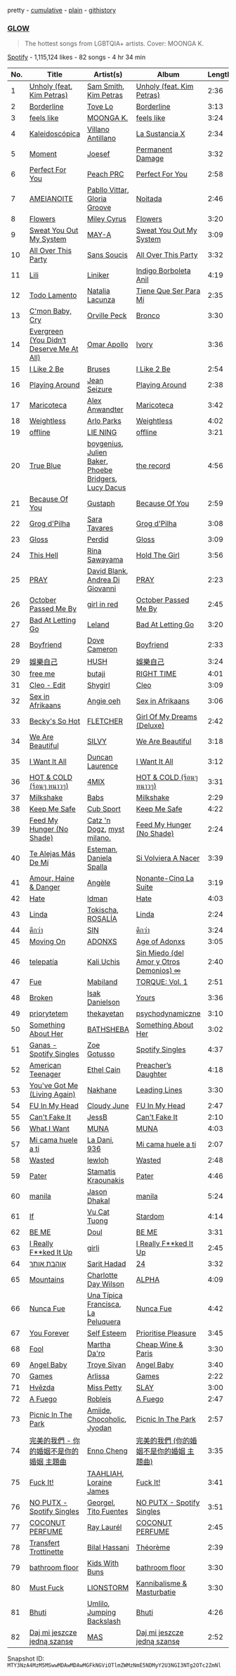 pretty - [cumulative](/playlists/cumulative/37i9dQZF1DX3LyU0mhfqgP.md) - [plain](/playlists/plain/37i9dQZF1DX3LyU0mhfqgP) - [githistory](https://github.githistory.xyz/mackorone/spotify-playlist-archive/blob/main/playlists/plain/37i9dQZF1DX3LyU0mhfqgP)

### [GLOW](https://open.spotify.com/playlist/37i9dQZF1DX3LyU0mhfqgP)

> The hottest songs from LGBTQIA+ artists\. Cover: MOONGA K.

[Spotify](https://open.spotify.com/user/spotify) - 1,115,124 likes - 82 songs - 4 hr 34 min

| No. | Title | Artist(s) | Album | Length |
|---|---|---|---|---|
| 1 | [Unholy \(feat\. Kim Petras\)](https://open.spotify.com/track/3nqQXoyQOWXiESFLlDF1hG) | [Sam Smith](https://open.spotify.com/artist/2wY79sveU1sp5g7SokKOiI), [Kim Petras](https://open.spotify.com/artist/3Xt3RrJMFv5SZkCfUE8C1J) | [Unholy \(feat\. Kim Petras\)](https://open.spotify.com/album/0gX9tkL5njRax8ymWcXARi) | 2:36 |
| 2 | [Borderline](https://open.spotify.com/track/164QjgWOxnSZYHQghRKeC0) | [Tove Lo](https://open.spotify.com/artist/4NHQUGzhtTLFvgF5SZesLK) | [Borderline](https://open.spotify.com/album/71bAwRaSVv4NIHmY61UutA) | 3:13 |
| 3 | [feels like](https://open.spotify.com/track/2TFkOtXeYj8a83uix6DjvM) | [MOONGA K.](https://open.spotify.com/artist/0bGetjEIDayY9BFzeCZL0d) | [feels like](https://open.spotify.com/album/568CQpVk56eTiOBI0vebVe) | 3:24 |
| 4 | [Kaleidoscópica](https://open.spotify.com/track/6M1qcLBhSBIDMmC9wprnLK) | [Villano Antillano](https://open.spotify.com/artist/1pi7nGhOM7PTHR5YEgXVGq) | [La Sustancia X](https://open.spotify.com/album/3vNcWxeBpYQJ9OkAcm3ch3) | 2:34 |
| 5 | [Moment](https://open.spotify.com/track/3gX2v5AUWXsWloNP4w94LU) | [Joesef](https://open.spotify.com/artist/28EyduqESEOVMO6vglvaUZ) | [Permanent Damage](https://open.spotify.com/album/60xQwaySMQP4FcCvUncGIF) | 3:32 |
| 6 | [Perfect For You](https://open.spotify.com/track/4BYKEjoZaJrw3qwCPhGpbP) | [Peach PRC](https://open.spotify.com/artist/006j2rer9tZJCYniu7SaWS) | [Perfect For You](https://open.spotify.com/album/1FCUqRoNBgaoLJFqbA13ir) | 2:58 |
| 7 | [AMEIANOITE](https://open.spotify.com/track/0zQhdzUijGmorUhopvtoue) | [Pabllo Vittar](https://open.spotify.com/artist/6tzRZ39aZlNqlUzQlkuhDV), [Gloria Groove](https://open.spotify.com/artist/7rXMvXRnWHaSwnVvPeUUfw) | [Noitada](https://open.spotify.com/album/4TxfLb1NSPnGUgFZ2bkTvY) | 2:46 |
| 8 | [Flowers](https://open.spotify.com/track/0yLdNVWF3Srea0uzk55zFn) | [Miley Cyrus](https://open.spotify.com/artist/5YGY8feqx7naU7z4HrwZM6) | [Flowers](https://open.spotify.com/album/7I0tjwFtxUwBC1vgyeMAax) | 3:20 |
| 9 | [Sweat You Out My System](https://open.spotify.com/track/6PWJ0aOLUcQ1sqeqikPRjy) | [MAY\-A](https://open.spotify.com/artist/5J8UACGRZtDb4WdOzo9YJN) | [Sweat You Out My System](https://open.spotify.com/album/7FTGQ7UcBkyxH6c92dDLAi) | 3:09 |
| 10 | [All Over This Party](https://open.spotify.com/track/4Wbfb7B6ke5nJZUHX0P7mk) | [Sans Soucis](https://open.spotify.com/artist/4vXFvvWirlvTwcl184KfDc) | [All Over This Party](https://open.spotify.com/album/4ofp2cEcuD3oelw7Qp3ooz) | 3:32 |
| 11 | [Lili](https://open.spotify.com/track/38zhkcKqpewDo3MrMF2G0E) | [Liniker](https://open.spotify.com/artist/2O6q06oNcmOIPg1qidSU3C) | [Indigo Borboleta Anil](https://open.spotify.com/album/7GCAjZgKwHBucSRz7rQize) | 4:19 |
| 12 | [Todo Lamento](https://open.spotify.com/track/575TV9YEnYo7bVLa0sveRn) | [Natalia Lacunza](https://open.spotify.com/artist/3Zs59sqZJ6fWQqWbRC8bOP) | [Tiene Que Ser Para Mí](https://open.spotify.com/album/2J5ARQTTYCX2j7WTDA6HKK) | 2:35 |
| 13 | [C'mon Baby, Cry](https://open.spotify.com/track/67swXHVknS142T5tIcNFkl) | [Orville Peck](https://open.spotify.com/artist/46auOkH1pk28rWrSoUNhLo) | [Bronco](https://open.spotify.com/album/2hCcPHWTbvF81CiXPUrM6I) | 3:30 |
| 14 | [Evergreen \(You Didn’t Deserve Me At All\)](https://open.spotify.com/track/2TktkzfozZifbQhXjT6I33) | [Omar Apollo](https://open.spotify.com/artist/5FxD8fkQZ6KcsSYupDVoSO) | [Ivory](https://open.spotify.com/album/5z7TD11Qh81Gbf52hd5zAv) | 3:36 |
| 15 | [I Like 2 Be](https://open.spotify.com/track/1KtTsGHdFznXFNqGIPovLA) | [Bruses](https://open.spotify.com/artist/5bRLeMl4Tnozmg9wR1pY7y) | [I Like 2 Be](https://open.spotify.com/album/1cTR5iyuSGvU9kP0rZNIX8) | 2:54 |
| 16 | [Playing Around](https://open.spotify.com/track/1u4dJb0Xnl6B2txgNk5P2c) | [Jean Seizure](https://open.spotify.com/artist/2XI2CpdL1MtHXIt0rxa7mS) | [Playing Around](https://open.spotify.com/album/7zLdtN7TW0SGaasMU6cZFT) | 2:38 |
| 17 | [Maricoteca](https://open.spotify.com/track/0QbsT7G5OJqieCARLwPZ2q) | [Alex Anwandter](https://open.spotify.com/artist/0M8uC0u1YRUGCieOKmQF02) | [Maricoteca](https://open.spotify.com/album/1iwN2HQCNED5Vm7mAbzVvu) | 3:42 |
| 18 | [Weightless](https://open.spotify.com/track/4syzriQO4gEZR61pU5FBFd) | [Arlo Parks](https://open.spotify.com/artist/4kIwETcbpuFgRukE8o7Opx) | [Weightless](https://open.spotify.com/album/6XscVw482npx8U4x0aXXyp) | 4:02 |
| 19 | [offline](https://open.spotify.com/track/4XaHwwjBXQ4yBKpR6P81jw) | [LIE NING](https://open.spotify.com/artist/1X6lOLyGCw9kfdChwHIbVs) | [offline](https://open.spotify.com/album/5BJ5BHSUdfIs4dFzu15iKX) | 3:21 |
| 20 | [True Blue](https://open.spotify.com/track/2NS5hylxl4QNQcD6Vjmtpj) | [boygenius](https://open.spotify.com/artist/1hLiboQ98IQWhpKeP9vRFw), [Julien Baker](https://open.spotify.com/artist/12zbUHbPHL5DGuJtiUfsip), [Phoebe Bridgers](https://open.spotify.com/artist/1r1uxoy19fzMxunt3ONAkG), [Lucy Dacus](https://open.spotify.com/artist/07D1Bjaof0NFlU32KXiqUP) | [the record](https://open.spotify.com/album/6NXpVVeILNHgAdJ3jdwsWg) | 4:56 |
| 21 | [Because Of You](https://open.spotify.com/track/320jqrATpl9762bCQkmLDf) | [Gustaph](https://open.spotify.com/artist/55L5ivgJXuhhrPw3pdEph7) | [Because Of You](https://open.spotify.com/album/4Pbi89jb8k56Qh8hrwwbGu) | 2:59 |
| 22 | [Grog d'Pilha](https://open.spotify.com/track/38y0HYQgnw8Y6VuTOAFmkx) | [Sara Tavares](https://open.spotify.com/artist/57zZoaRDFEjqRwq6FlT0va) | [Grog d'Pilha](https://open.spotify.com/album/1FUTIJ9OdcQ86eiSW4FUxo) | 3:08 |
| 23 | [Gloss](https://open.spotify.com/track/6CR0HkfjaGOEpbc9jU1J5t) | [Perdid](https://open.spotify.com/artist/6ZdQc97sCR2PM2WX9DrhGh) | [Gloss](https://open.spotify.com/album/1YH7Bvtujf7PMJYbhBuzaS) | 3:09 |
| 24 | [This Hell](https://open.spotify.com/track/7aHmvUghK3XCEqNRbUeAn4) | [Rina Sawayama](https://open.spotify.com/artist/2KEqzdPS7M5YwGmiuPTdr5) | [Hold The Girl](https://open.spotify.com/album/0JO5WJ19NtFRtVYOnw24xS) | 3:56 |
| 25 | [PRAY](https://open.spotify.com/track/0znJt9mv0fI2DKSkJ8TfTY) | [David Blank](https://open.spotify.com/artist/21s8IBxSQOOZQKjW6oNgQ6), [Andrea Di Giovanni](https://open.spotify.com/artist/6LgSivOZVfHs4mY4TYobQa) | [PRAY](https://open.spotify.com/album/1aP12hQEnwTJtUqIxQo9Ju) | 2:23 |
| 26 | [October Passed Me By](https://open.spotify.com/track/0AjcdGri5vhJsmZnduCEqd) | [girl in red](https://open.spotify.com/artist/3uwAm6vQy7kWPS2bciKWx9) | [October Passed Me By](https://open.spotify.com/album/6XtlrNlPUFHcpLS7ImjG3E) | 2:45 |
| 27 | [Bad At Letting Go](https://open.spotify.com/track/4uWDzzFjuB9AV1hMSTyEAJ) | [Leland](https://open.spotify.com/artist/7dnMXd8vKl0C2NUZvkyd69) | [Bad At Letting Go](https://open.spotify.com/album/25cBhyZGuY9xdg7QMCdc9K) | 3:20 |
| 28 | [Boyfriend](https://open.spotify.com/track/59CfNbkERJ3NoTXDvoURjj) | [Dove Cameron](https://open.spotify.com/artist/2W8yFh0Ga6Yf3jiayVxwkE) | [Boyfriend](https://open.spotify.com/album/4jUfPmvZGiRRJwULbfk1dc) | 2:33 |
| 29 | [娛樂自己](https://open.spotify.com/track/1wl8lpxpEqTJk2KBRasebk) | [HUSH](https://open.spotify.com/artist/5Mx85GBWB3PbMOhZAVxXkR) | [娛樂自己](https://open.spotify.com/album/3zETXUX92S2GQ5HINXOcAi) | 3:24 |
| 30 | [free me](https://open.spotify.com/track/1jxveoBY5rdirn8qeKLhVU) | [butaji](https://open.spotify.com/artist/2bsLk9rBYLaDCtexh8qO2I) | [RIGHT TIME](https://open.spotify.com/album/0g2nNproDNeouhjTt0oK5v) | 4:01 |
| 31 | [Cleo \- Edit](https://open.spotify.com/track/2AuwQ8Fjkvfidwq8AAZXpy) | [Shygirl](https://open.spotify.com/artist/3M3wTTCDwicRubwMyHyEDy) | [Cleo](https://open.spotify.com/album/5KSCqW3RuJ9TFnfRl4uR7H) | 3:09 |
| 32 | [Sex in Afrikaans](https://open.spotify.com/track/4Wk2Ri6qRKrY6nq75HXw4z) | [Angie oeh](https://open.spotify.com/artist/7rzauTxOgwzrTkkPzi7aAY) | [Sex in Afrikaans](https://open.spotify.com/album/7EtLrld4Bb8hjS6htzyB8e) | 3:06 |
| 33 | [Becky's So Hot](https://open.spotify.com/track/2EcCA2kB4yOrlmv3qjsvQc) | [FLETCHER](https://open.spotify.com/artist/5qa31A9HySw3T7MKWI9bGg) | [Girl Of My Dreams \(Deluxe\)](https://open.spotify.com/album/5KbQGzcWL7VgTeLqjftNWH) | 2:42 |
| 34 | [We Are Beautiful](https://open.spotify.com/track/1BK8V7AcXRuVR8eGV8lMvi) | [SILVY](https://open.spotify.com/artist/5m8lmgqE3WYbGqmYKVNJSA) | [We Are Beautiful](https://open.spotify.com/album/5BEbFo9uY79RcXkAYFuztb) | 3:18 |
| 35 | [I Want It All](https://open.spotify.com/track/66qkBxuwjKxEbvLxo4tY0C) | [Duncan Laurence](https://open.spotify.com/artist/3klZnJvYGIbWritVwQD434) | [I Want It All](https://open.spotify.com/album/3GwSedcMHVElOaF9Wm5Tqx) | 3:12 |
| 36 | [HOT & COLD \(ร้อนๆ หนาวๆ\)](https://open.spotify.com/track/32VqVoLwv5FASA9Ih00IY9) | [4MIX](https://open.spotify.com/artist/7KLf6fRWodKmnPducVKvbX) | [HOT & COLD \(ร้อนๆ หนาวๆ\)](https://open.spotify.com/album/5w0HUap5EkEsRvE00XwUvB) | 3:31 |
| 37 | [Milkshake](https://open.spotify.com/track/1GCs3hjUGbMzN4peQHQK6h) | [Babs](https://open.spotify.com/artist/1zTF9Ith8PS6mUyvDA4i2M) | [Milkshake](https://open.spotify.com/album/6NZ8uQgTG7RUThbZc89sDm) | 2:29 |
| 38 | [Keep Me Safe](https://open.spotify.com/track/0Gnun7PCYjz73zyBWFOQwq) | [Cub Sport](https://open.spotify.com/artist/6vqMDhoigg5btfdPsPTVFt) | [Keep Me Safe](https://open.spotify.com/album/3qN3Tv1DXkYeRzBEOp7Tdf) | 4:22 |
| 39 | [Feed My Hunger \(No Shade\)](https://open.spotify.com/track/0hsjCTNkruMDApePUJZMKv) | [Catz 'n Dogz](https://open.spotify.com/artist/5tYqFEuFELxnJZgGmmsfSh), [myst milano.](https://open.spotify.com/artist/0J1rVE3RunTC4Pm8ohPM7z) | [Feed My Hunger \(No Shade\)](https://open.spotify.com/album/6IpuoQShDOYowPqkxzG8Ku) | 2:24 |
| 40 | [Te Alejas Más De Mí](https://open.spotify.com/track/62xokumU0wMqOSsBuefhmB) | [Esteman](https://open.spotify.com/artist/3ZtIhDSOuRkpDyqjx53X1R), [Daniela Spalla](https://open.spotify.com/artist/2VSRhqonKsL7KRAIk8SMmt) | [Si Volviera A Nacer](https://open.spotify.com/album/0rc8MShj37cLImmPbUt8Pq) | 3:39 |
| 41 | [Amour, Haine & Danger](https://open.spotify.com/track/64ryOoAgl2QuzB1G5cukz3) | [Angèle](https://open.spotify.com/artist/3QVolfxko2UyCOtexhVTli) | [Nonante\-Cinq La Suite](https://open.spotify.com/album/1O6LqsYQ8uIdo3utTawVCl) | 3:19 |
| 42 | [Hate](https://open.spotify.com/track/3wY2Adin3oA1aIF9VgZ0Kr) | [Idman](https://open.spotify.com/artist/6N13mUTgkfYEUmW8R2GH0G) | [Hate](https://open.spotify.com/album/0bJkUgiHqCttxGKKaJ90kv) | 4:03 |
| 43 | [Linda](https://open.spotify.com/track/1ahCrpeTt94LL7y1aXw0Y8) | [Tokischa](https://open.spotify.com/artist/2p4aN0Uxkk3iT3HK0cJ2cJ), [ROSALÍA](https://open.spotify.com/artist/7ltDVBr6mKbRvohxheJ9h1) | [Linda](https://open.spotify.com/album/6rFyXU9FiGytyYqfbwYO09) | 2:24 |
| 44 | [ดีกว่า](https://open.spotify.com/track/0YOubd0ULVXNbu5ECSgJ30) | [SIN](https://open.spotify.com/artist/3ubzA3oelaUG8pvmDqftyf) | [ดีกว่า](https://open.spotify.com/album/5IxVPyYNAYSjCTxZc7M22J) | 3:24 |
| 45 | [Moving On](https://open.spotify.com/track/0otmZZpZfGiA4tH3O09zQ1) | [ADONXS](https://open.spotify.com/artist/2Wipb14FDfbuu8b8LWpiNM) | [Age of Adonxs](https://open.spotify.com/album/6oVOGdv3UUEQMtln8UehQd) | 3:05 |
| 46 | [telepatía](https://open.spotify.com/track/6tDDoYIxWvMLTdKpjFkc1B) | [Kali Uchis](https://open.spotify.com/artist/1U1el3k54VvEUzo3ybLPlM) | [Sin Miedo \(del Amor y Otros Demonios\) ∞](https://open.spotify.com/album/00wSTrFxoSzA7eeS1UxHgd) | 2:40 |
| 47 | [Fue](https://open.spotify.com/track/4NmkoTBB02LmKn8GdvOLUN) | [Mabiland](https://open.spotify.com/artist/2oXKVuZqDv85M1ynjVMp3J) | [TORQUE: Vol\. 1](https://open.spotify.com/album/1GTyjbV1GQXFWjOCDsmNne) | 2:51 |
| 48 | [Broken](https://open.spotify.com/track/2FkbeqpCrjjDdVH1SZgDo6) | [Isak Danielson](https://open.spotify.com/artist/5ie2SvXgvXlTpyqkwLtSd7) | [Yours](https://open.spotify.com/album/3t31ldCb4oXOYSKXyGfaUA) | 3:36 |
| 49 | [priorytetem](https://open.spotify.com/track/1AEjEwTDNB0nZkQFHtbZux) | [thekayetan](https://open.spotify.com/artist/66XpA1oaejl7wkkhTJ1GbP) | [psychodynamiczne](https://open.spotify.com/album/2Jp3mZywGkxMFB5Wu2p5s9) | 3:10 |
| 50 | [Something About Her](https://open.spotify.com/track/5YL9rgtFHTJpX1v4GKFK2h) | [BATHSHEBA](https://open.spotify.com/artist/76bDEeabrfohMhoWwm4av7) | [Something About Her](https://open.spotify.com/album/0U4sNMu5LKDC41Y9unsXhG) | 3:02 |
| 51 | [Ganas \- Spotify Singles](https://open.spotify.com/track/57i3tg8kJYRL13vZqoq0kC) | [Zoe Gotusso](https://open.spotify.com/artist/3XBw8ImFEo86mEB2dYh0vS) | [Spotify Singles](https://open.spotify.com/album/2M8YCuo32nPRMyIXdq6aCX) | 4:37 |
| 52 | [American Teenager](https://open.spotify.com/track/4ltqfN12ohaVZdM6C45gMg) | [Ethel Cain](https://open.spotify.com/artist/0avMDS4HyoCEP6RqZJWpY2) | [Preacher’s Daughter](https://open.spotify.com/album/3WmujGwOS0ANHkJRnMH6n8) | 4:18 |
| 53 | [You've Got Me \(Living Again\)](https://open.spotify.com/track/4uVE2VIHgbIzFVMVpDMk30) | [Nakhane](https://open.spotify.com/artist/2nrShcJFP8D5bQT8RgdBhH) | [Leading Lines](https://open.spotify.com/album/5TzH4f2z3KOZ2kdg1Ci9ME) | 3:30 |
| 54 | [FU In My Head](https://open.spotify.com/track/5ZSV1Y3Cq2HkGOYOwxpClP) | [Cloudy June](https://open.spotify.com/artist/5sBBS3CQNPDzmuTJjYwnpa) | [FU In My Head](https://open.spotify.com/album/02FPQ0z3Xm5PkzTulKcfKT) | 2:47 |
| 55 | [Can't Fake It](https://open.spotify.com/track/40VBxyQp3ZIYPiWwOJ4HJ3) | [JessB](https://open.spotify.com/artist/3dnNuI5EU8TEdiAT73kj27) | [Can't Fake It](https://open.spotify.com/album/6TPoUp0iBcxdFlXahUllXY) | 2:10 |
| 56 | [What I Want](https://open.spotify.com/track/7uvxkcv7FWVh4wE91I8Bi2) | [MUNA](https://open.spotify.com/artist/6xdRb2GypJ7DqnWAI2mHGn) | [MUNA](https://open.spotify.com/album/4ndTvTrNwgUfRw4g1R2B4l) | 4:03 |
| 57 | [Mi cama huele a ti](https://open.spotify.com/track/4s5kWwIvjdGROkGS2kQ38V) | [La Dani](https://open.spotify.com/artist/3TJq3RpStgVuYfSyZ1jQJS), [936](https://open.spotify.com/artist/4zbUEP4kM8M21YqMtWbP0v) | [Mi cama huele a ti](https://open.spotify.com/album/2PqaGm3QH7uXQfWs3nB0pt) | 2:07 |
| 58 | [Wasted](https://open.spotify.com/track/0OhpCv3zEWYQzB00TdXEjz) | [lewloh](https://open.spotify.com/artist/31TM5zBknJ7ZInbxnR0rlX) | [Wasted](https://open.spotify.com/album/7yVlG0NJ0BStMiM8W9BIYp) | 2:48 |
| 59 | [Pater](https://open.spotify.com/track/4pNTDeLELSGxWlcBbvys7J) | [Stamatis Kraounakis](https://open.spotify.com/artist/4i1Ok9sZW1HyK0hQJJRKaK) | [Pater](https://open.spotify.com/album/2htrVjNnBAgPiaa9mobfnf) | 4:46 |
| 60 | [manila](https://open.spotify.com/track/3rEzXExcWwGTYJJhDBQBzn) | [Jason Dhakal](https://open.spotify.com/artist/7Hb2cm4pIeCUKwfzutKyjp) | [manila](https://open.spotify.com/album/1mCWSwOaJOmHKyt3FAMyyJ) | 5:24 |
| 61 | [If](https://open.spotify.com/track/0s7wXifcEHCo9OgELbNv8d) | [Vu Cat Tuong](https://open.spotify.com/artist/7yquVKfxBuNFJbG9cy2R8A) | [Stardom](https://open.spotify.com/album/69Ymgxb9cq4EPWHqqG4yl4) | 4:14 |
| 62 | [BE ME](https://open.spotify.com/track/6YXgarWY2jY2f1F7VVUE0Z) | [Doul](https://open.spotify.com/artist/6iCB8Oh5qNCfMM6Bjn3bOf) | [BE ME](https://open.spotify.com/album/0nJ24ELPglbislYG5leab8) | 3:31 |
| 63 | [I Really F\*\*ked It Up](https://open.spotify.com/track/4MTPjzLzoi4HiR5fRAQ2Hx) | [girli](https://open.spotify.com/artist/4XX9YjNQrHTZfZz3DCX6DP) | [I Really F\*\*ked It Up](https://open.spotify.com/album/6N1ZdKUo4kw13gQMGQX4iZ) | 2:45 |
| 64 | [אוהבת אותך](https://open.spotify.com/track/3i5f4CksO6h06hQ5BXfjBh) | [Sarit Hadad](https://open.spotify.com/artist/39jFFncu6W0phhYK16Dp9g) | [24](https://open.spotify.com/album/5JnHpd9o8n1snOjhQIrTE0) | 3:32 |
| 65 | [Mountains](https://open.spotify.com/track/4JvEicQI7CxOJxuI0xtpim) | [Charlotte Day Wilson](https://open.spotify.com/artist/3GQboECxDT1xqPPWC30p7v) | [ALPHA](https://open.spotify.com/album/1BFl2k9tZL0Jm6ebJHGQ5K) | 4:09 |
| 66 | [Nunca Fue](https://open.spotify.com/track/1yoDprcj9nMx1kq9ZRRsG5) | [Una Típica Francisca](https://open.spotify.com/artist/7mCCpnILGKRMZ4RCA9e4lG), [La Peluquera](https://open.spotify.com/artist/2Y8ZTw3lEypiF5jpINYgGr) | [Nunca Fue](https://open.spotify.com/album/0NexOUhIG5wHThaul9GwPG) | 4:42 |
| 67 | [You Forever](https://open.spotify.com/track/22TbnNQfy6oExwnkdaIkgj) | [Self Esteem](https://open.spotify.com/artist/3K9muOlJVKLgH4SIwwZiDe) | [Prioritise Pleasure](https://open.spotify.com/album/6Q4b8zTe5hFiDaUxNOiBih) | 3:45 |
| 68 | [Fool](https://open.spotify.com/track/1hKCuDKs6JGkQrrJtLZR2U) | [Martha Da'ro](https://open.spotify.com/artist/312xfcd1WbKDhBnqPxjXVl) | [Cheap Wine & Paris](https://open.spotify.com/album/1TOWi77sfzj0Bx9Opvmr63) | 3:30 |
| 69 | [Angel Baby](https://open.spotify.com/track/2m6Ko3CY1qXNNja8AlugNc) | [Troye Sivan](https://open.spotify.com/artist/3WGpXCj9YhhfX11TToZcXP) | [Angel Baby](https://open.spotify.com/album/44CdsgXhU5R2esprq0tf43) | 3:40 |
| 70 | [Games](https://open.spotify.com/track/5YT6Yf77ixLtM8jwpepmCU) | [Arlissa](https://open.spotify.com/artist/7wzaSKTsjE9HnuDuZTX452) | [Games](https://open.spotify.com/album/687xkthLoVan0fFaBU6dk3) | 2:22 |
| 71 | [Hvězda](https://open.spotify.com/track/4gRw6GktLFj82jPqtn2MNh) | [Miss Petty](https://open.spotify.com/artist/6i7HuCW2HqaDIrw9DXDQAc) | [SLAY](https://open.spotify.com/album/51bAstSrLa8eYJaJTSy8Nq) | 3:00 |
| 72 | [A Fuego](https://open.spotify.com/track/2MNcAkHDpVqGbRsaqO7LF2) | [Robleis](https://open.spotify.com/artist/32AuV4BxATEf2i7YVhIjht) | [A Fuego](https://open.spotify.com/album/5fwB9BD3xstcl7cZpxYFmH) | 2:47 |
| 73 | [Picnic In The Park](https://open.spotify.com/track/1H9RljOIfrpDXj8tBYi746) | [Amiide](https://open.spotify.com/artist/7BKuLuQjskBFEVCk3JlDGR), [Chocoholic](https://open.spotify.com/artist/4UohSp9DAmnCA9mgWqj8d1), [Jyodan](https://open.spotify.com/artist/7n0YtK7gMQVm6XPELdDFG6) | [Picnic In The Park](https://open.spotify.com/album/7vGvMZJ2EcjqALGYxRmAuB) | 2:57 |
| 74 | [完美的我們 \- 你的婚姻不是你的婚姻 主題曲](https://open.spotify.com/track/5y28HwYCu1Ag5nKUFAg5fY) | [Enno Cheng](https://open.spotify.com/artist/0mVEQWHpQc30NdVqwtj8WJ) | [完美的我們 \(你的婚姻不是你的婚姻 主題曲\)](https://open.spotify.com/album/7pSb0TTx8QU9RFbtK4qOBH) | 3:35 |
| 75 | [Fuck It!](https://open.spotify.com/track/4GTa4r47RMGgVzESGRmEul) | [TAAHLIAH](https://open.spotify.com/artist/2pGARcnqDa3WoicxemVeqU), [Loraine James](https://open.spotify.com/artist/536qHynzDH1QviwhWY9dE3) | [Fuck It!](https://open.spotify.com/album/1snDRRO46ItFbvq8OyNvo2) | 3:41 |
| 76 | [NO PUTX \- Spotify Singles](https://open.spotify.com/track/79yTQjvKcRzO9Qb0wZJzkL) | [Georgel](https://open.spotify.com/artist/0K8M0RUbeMZscUCj1Mb24j), [Tito Fuentes](https://open.spotify.com/artist/50TYc0wXVPLyb6k5PkR8Lo) | [NO PUTX \- Spotify Singles](https://open.spotify.com/album/59gNuylpSUihz8qxcHHeJx) | 3:51 |
| 77 | [COCONUT PERFUME](https://open.spotify.com/track/7lMrIFrNAwSSdOrsk4glWa) | [Ray Laurél](https://open.spotify.com/artist/7gW3GsnBSoT6q9YQUstlzA) | [COCONUT PERFUME](https://open.spotify.com/album/3hgkYhTNryeg7ZLEgPOKeh) | 2:45 |
| 78 | [Transfert Trottinette](https://open.spotify.com/track/6jgtiFU9ilEW2nPRtR3FrR) | [Bilal Hassani](https://open.spotify.com/artist/1eoyu9uAivE7Jwak40J1MW) | [Théorème](https://open.spotify.com/album/02jbw685jrJePuPIl9PppC) | 2:39 |
| 79 | [bathroom floor](https://open.spotify.com/track/5JvEHdLTVmD6I9a3EMoOjL) | [Kids With Buns](https://open.spotify.com/artist/1HF3WeoXOBYHlVkLn20lXz) | [bathroom floor](https://open.spotify.com/album/2wqQU2IjzsCVRv96k0bd0u) | 3:30 |
| 80 | [Must Fuck](https://open.spotify.com/track/0NsChmFU7loylSgLQxE30T) | [LIONSTORM](https://open.spotify.com/artist/2R674rphXQgJ2v2TXHydvV) | [Kannibalisme & Masturbatie](https://open.spotify.com/album/67BshTR86wqOOkm6t1iynr) | 3:30 |
| 81 | [Bhuti](https://open.spotify.com/track/7bEIVw6nFRu0yn3W0aqv1f) | [Umlilo](https://open.spotify.com/artist/14oq8TIMDzq12ttQIdKoow), [Jumping Backslash](https://open.spotify.com/artist/2ymGU4OA96plBXhc8tsD1b) | [Bhuti](https://open.spotify.com/album/3RYkAFIAEFzmrB3SwwgzqO) | 4:26 |
| 82 | [Daj mi jeszcze jedną szansę](https://open.spotify.com/track/3VHXHfcl9ovXKzfycuZr1k) | [MAS](https://open.spotify.com/artist/7nMyiwlK2JwXR9FXBrOiuH) | [Daj mi jeszcze jedną szansę](https://open.spotify.com/album/7gWLqkWIShjmmRj4VsT1ro) | 2:52 |

Snapshot ID: `MTY3NzA4MzM5MSwwMDAwMDAwMGFkNGViOTlmZWMzNmE5NDMyY2U3NGI3NTg2OTc2ZmNl`
